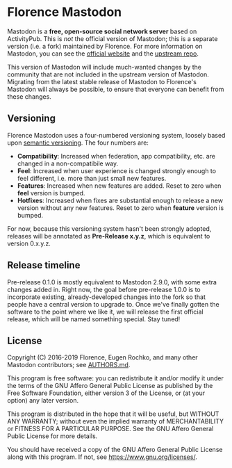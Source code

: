 Florence Mastodon
=================

Mastodon is a **free, open-source social network server** based on ActivityPub. This is *not* the
official version of Mastodon; this is a separate version (i.e. a fork) maintained by Florence. For
more information on Mastodon, you can see the [official website] and the [upstream repo].

[official website]: https://joinmastodon.org
[upstream repo]: https://github.com/tootsuite/mastodon

This version of Mastodon will include much-wanted changes by the community that are not included
in the upstream version of Mastodon. Migrating from the latest stable release of Mastodon to
Florence's Mastodon will always be possible, to ensure that everyone can benefit from these
changes.

## Versioning

Florence Mastodon uses a four-numbered versioning system, loosely based upon [semantic
versioning]. The four numbers are:
* **Compatibility**: Increased when federation, app compatibility, etc. are changed in a
  non-compatibile way.
* **Feel**: Increased when user experience is changed strongly enough to feel different, i.e. more
  than just small new features.
* **Features**: Increased when new features are added. Reset to zero when **feel** version is
  bumped.
* **Hotfixes**: Increased when fixes are substantial enough to release a new version without any new
  features. Reset to zero when **feature** version is bumped.

For now, because this versioning system hasn't been strongly adopted, releases will be annotated as
**Pre-Release x.y.z**, which is equivalent to version 0.x.y.z.

[semantic versioning]: https://semver.org

## Release timeline

Pre-release 0.1.0 is mostly equivalent to Mastodon 2.9.0, with some extra changes added in.
Right now, the goal before pre-release 1.0.0 is to incorporate existing, already-developed changes
into the fork so that people have a central version to upgrade to. Once we've finally gotten the
software to the point where we like it, we will release the first official release, which will be
named something special. Stay tuned!

## License

Copyright (C) 2016-2019 Florence, Eugen Rochko, and many other Mastodon contributors; see [AUTHORS.md](AUTHORS.md).

This program is free software: you can redistribute it and/or modify it under the terms of the GNU Affero General Public License as published by the Free Software Foundation, either version 3 of the License, or (at your option) any later version.

This program is distributed in the hope that it will be useful, but WITHOUT ANY WARRANTY; without even the implied warranty of MERCHANTABILITY or FITNESS FOR A PARTICULAR PURPOSE. See the GNU Affero General Public License for more details.

You should have received a copy of the GNU Affero General Public License along with this program. If not, see <https://www.gnu.org/licenses/>.
